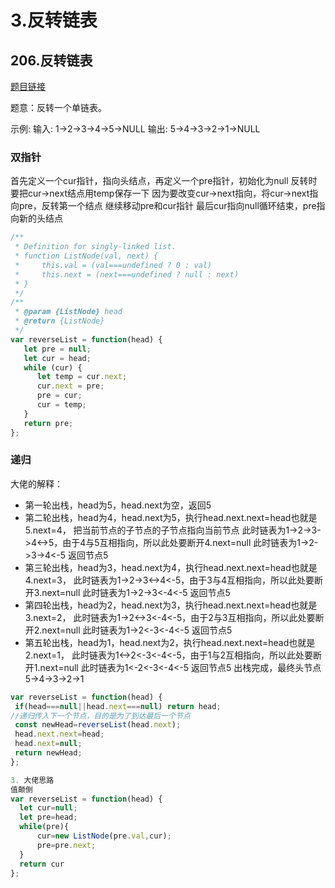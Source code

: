 # 3.反转链表

## 206.反转链表
[题目链接](https://leetcode.cn/problems/reverse-linked-list/)

题意：反转一个单链表。

示例: 输入: 1->2->3->4->5->NULL 输出: 5->4->3->2->1->NULL

### 双指针
首先定义一个cur指针，指向头结点，再定义一个pre指针，初始化为null
反转时要把cur->next结点用temp保存一下
因为要改变cur->next指向，将cur->next指向pre，反转第一个结点
继续移动pre和cur指针
最后cur指向null循环结束，pre指向新的头结点
```js
/**
 * Definition for singly-linked list.
 * function ListNode(val, next) {
 *     this.val = (val===undefined ? 0 : val)
 *     this.next = (next===undefined ? null : next)
 * }
 */
/**
 * @param {ListNode} head
 * @return {ListNode}
 */
var reverseList = function(head) {
   let pre = null;
   let cur = head;
   while (cur) {
      let temp = cur.next;
      cur.next = pre;
      pre = cur;
      cur = temp;
   }
   return pre;
};
```
### 递归
大佬的解释：
   - 第一轮出栈，head为5，head.next为空，返回5
   - 第二轮出栈，head为4，head.next为5，执行head.next.next=head也就是5.next=4，
             把当前节点的子节点的子节点指向当前节点
             此时链表为1->2->3->4<->5，由于4与5互相指向，所以此处要断开4.next=null
             此时链表为1->2->3->4<-5
             返回节点5
   - 第三轮出栈，head为3，head.next为4，执行head.next.next=head也就是4.next=3，
             此时链表为1->2->3<->4<-5，由于3与4互相指向，所以此处要断开3.next=null
             此时链表为1->2->3<-4<-5
             返回节点5
   - 第四轮出栈，head为2，head.next为3，执行head.next.next=head也就是3.next=2，
             此时链表为1->2<->3<-4<-5，由于2与3互相指向，所以此处要断开2.next=null
             此时链表为1->2<-3<-4<-5
             返回节点5
   - 第五轮出栈，head为1，head.next为2，执行head.next.next=head也就是2.next=1，
             此时链表为1<->2<-3<-4<-5，由于1与2互相指向，所以此处要断开1.next=null
             此时链表为1<-2<-3<-4<-5
             返回节点5
   出栈完成，最终头节点5->4->3->2->1

```js
var reverseList = function(head) {
 if(head===null||head.next===null) return head;
//递归传入下一个节点，目的是为了到达最后一个节点
 const newHead=reverseList(head.next);
 head.next.next=head;
 head.next=null;
 return newHead;
};
```

```js
3. 大佬思路
值颠倒
var reverseList = function(head) {
  let cur=null;
  let pre=head;
  while(pre){
      cur=new ListNode(pre.val,cur);
      pre=pre.next;
  }
  return cur
};
```